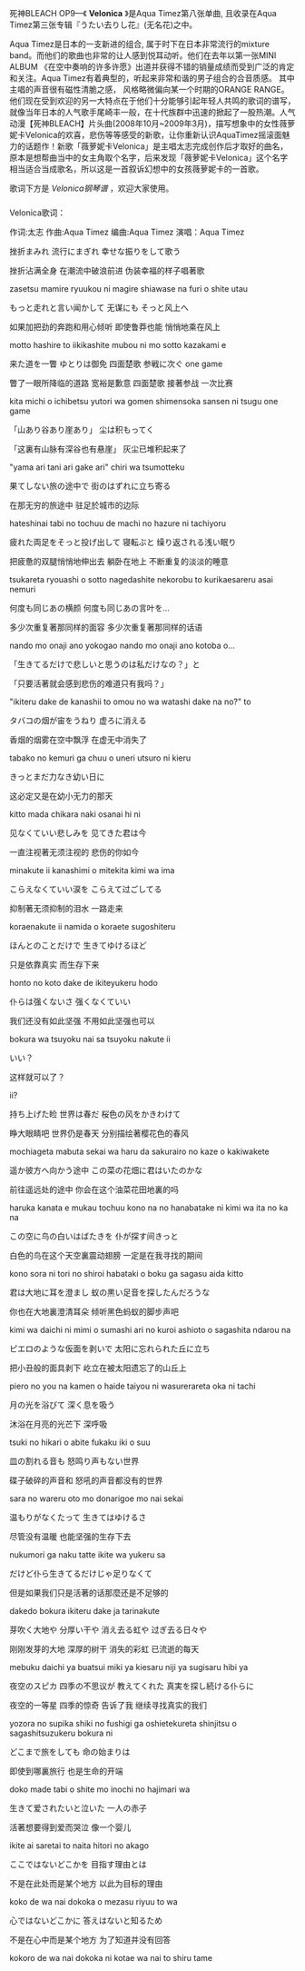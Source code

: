 

死神BLEACH OP9—《 **Velonica** 》是Aqua Timez第八张单曲, 且收录在Aqua
Timez第三张专辑『うたい去りし花』(无名花)之中。

  

Aqua Timez是日本的一支新进的组合, 属于时下在日本非常流行的mixture
band。而他们的歌曲也非常的让人感到悦耳动听。他们在去年以第一张MINI ALBUM
《在空中奏响的许多许愿》出道并获得不错的销量成绩而受到广泛的肯定和关注。Aqua Timez有着典型的，听起来非常和谐的男子组合的合音质感。
其中主唱的声音很有磁性清脆之感， 风格略微偏向某一个时期的ORANGE
RANGE。他们现在受到欢迎的另一大特点在于他们十分能够引起年轻人共鸣的歌词的谱写，就像当年日本的人气歌手尾崎丰一般，在十代族群中迅速的掀起了一股热潮。人气动漫【死神BLEACH】片头曲(2008年10月~2009年3月)，描写想象中的女性薇萝妮卡Velonica的欢喜，悲伤等等感受的新歌，让你重新认识AquaTimez摇滚面魅力的话题作！新歌「薇萝妮卡Velonica」是主唱太志完成创作后才取好的曲名，原本是想帮曲当中的女主角取个名字，后来发现「薇萝妮卡Velonica」这个名字相当适合当成歌名，所以这是一首叙诉幻想中的女孩薇萝妮卡的一首歌。

  

歌词下方是 _Velonica钢琴谱_ ，欢迎大家使用。

###  
Velonica歌词：

作词:太志 作曲:Aqua Timez 编曲:Aqua Timez 演唱：Aqua Timez  

  
挫折まみれ 流行にまぎれ 幸せな振りをして歌う

挫折沾满全身 在潮流中破浪前进 伪装幸福的样子唱著歌

zasetsu mamire ryuukou ni magire shiawase na furi o shite utau

もっと走れと言い闻かして 无谋にも そっと风上へ

如果加把劲的奔跑和用心倾听 即使鲁莽也能 悄悄地乘在风上

motto hashire to iikikashite mubou ni mo sotto kazakami e

来た道を一瞥 ゆとりは御免 四面楚歌 参戦に次ぐ one game

瞥了一眼所降临的道路 宽裕是歉意 四面楚歌 接著参战 一次比赛

kita michi o ichibetsu yutori wa gomen shimensoka sansen ni tsugu one game

「山あり谷あり崖あり」 尘は积もってく

「这裏有山脉有深谷也有悬崖」 灰尘已堆积起来了

"yama ari tani ari gake ari" chiri wa tsumotteku

果てしない旅の途中で 街のはずれに立ち寄る

在那无穷的旅途中 驻足於城市的边际

hateshinai tabi no tochuu de machi no hazure ni tachiyoru

疲れた両足をそっと投げ出して 寝転ぶと 缲り返される浅い眠り

把疲惫的双腿悄悄地伸出去 躺卧在地上 不断重复的淡淡的睡意

tsukareta ryouashi o sotto nagedashite nekorobu to kurikaesareru asai nemuri

何度も同じあの横颜 何度も同じあの言叶を…

多少次重复著那同样的面容 多少次重复著那同样的话语

nando mo onaji ano yokogao nando mo onaji ano kotoba o...

「生きてるだけで悲しいと思うのは私だけなの？」と

「只要活著就会感到悲伤的难道只有我吗？」

"ikiteru dake de kanashii to omou no wa watashi dake na no?" to

タバコの烟が宙をうねり 虚ろに消える

香烟的烟雾在空中飘浮 在虚无中消失了

tabako no kemuri ga chuu o uneri utsuro ni kieru

きっとまだ力なき幼い日に

这必定又是在幼小无力的那天

kitto mada chikara naki osanai hi ni

见なくていい悲しみを 见てきた君は今

一直注视著无须注视的 悲伤的你如今

minakute ii kanashimi o mitekita kimi wa ima

こらえなくていい涙を こらえて过ごしてる

抑制著无须抑制的泪水 一路走来

koraenakute ii namida o koraete sugoshiteru

ほんとのことだけで 生きてゆけるほど

只是依靠真实 而生存下来

honto no koto dake de ikiteyukeru hodo

仆らは强くないさ 强くなくていい

我们还没有如此坚强 不用如此坚强也可以

bokura wa tsuyoku nai sa tsuyoku nakute ii

いい？

这样就可以了？

ii?

持ち上げた睑 世界は春だ 桜色の风をかきわけて

睁大眼睛吧 世界仍是春天 分别描绘著樱花色的春风

mochiageta mabuta sekai wa haru da sakurairo no kaze o kakiwakete

遥か彼方へ向かう途中 この菜の花畑に君はいたのかな

前往遥远处的途中 你会在这个油菜花田地裏的吗

haruka kanata e mukau tochuu kono na no hanabatake ni kimi wa ita no ka na

この空に鸟の白いはばたきを 仆が探す间きっと

白色的鸟在这个天空裏震动翅膀 一定是在我寻找的期间

kono sora ni tori no shiroi habataki o boku ga sagasu aida kitto

君は大地に耳を澄まし 蚁の黒い足音を探したんだろうな

你也在大地裏澄清耳朵 倾听黑色蚂蚁的脚步声吧

kimi wa daichi ni mimi o sumashi ari no kuroi ashioto o sagashita ndarou na

ピエロのような仮面を剥いで 太阳に忘れられた丘に立ち

把小丑般的面具剥下 屹立在被太阳遗忘了的山丘上

piero no you na kamen o haide taiyou ni wasurerareta oka ni tachi

月の光を浴びて 深く息を吸う

沐浴在月亮的光芒下 深呼吸

tsuki no hikari o abite fukaku iki o suu

皿の割れる音も 怒鸣り声もない世界

碟子破碎的声音和 怒吼的声音都没有的世界

sara no wareru oto mo donarigoe mo nai sekai

温もりがなくたって 生きてはゆけるさ

尽管没有温暖 也能坚强的生存下去

nukumori ga naku tatte ikite wa yukeru sa

だけど仆ら生きてるだけじゃ足りなくて

但是如果我们只是活著的话那麼还是不足够的

dakedo bokura ikiteru dake ja tarinakute

芽吹く大地や 分厚い干や 消え去る虹や 过ぎ去る日々や

刚刚发芽的大地 深厚的树干 消失的彩虹 已流逝的每天

mebuku daichi ya buatsui miki ya kiesaru niji ya sugisaru hibi ya

夜空のスピカ 四季の不思议が 教えてくれた 真実を探し続ける仆らに

夜空的一等星 四季的惊奇 告诉了我 继续寻找真实的我们

yozora no supika shiki no fushigi ga oshietekureta shinjitsu o
sagashitsuzukeru bokura ni

どこまで旅をしても 命の始まりは

即使到哪裏旅行 也是生命的开端

doko made tabi o shite mo inochi no hajimari wa

生きて爱されたいと泣いた 一人の赤子

活著想要得到爱而哭泣 像一个婴儿

ikite ai saretai to naita hitori no akago

ここではないどこかを 目指す理由とは

不是在此处而是某个地方 以此为目标的理由

koko de wa nai dokoka o mezasu riyuu to wa

心ではないどこかに 答えはないと知るため

不是在心中而是某个地方 为了知道并没有回答

kokoro de wa nai dokoka ni kotae wa nai to shiru tame

